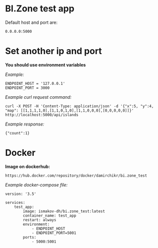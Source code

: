# BI.Zone test app

Default host and port are:
```
0.0.0.0:5000
```


# Set another ip and port

**You should use environment variables**

*Example:*
```
ENDPOINT_HOST = '127.0.0.1'
ENDPOINT_PORT = 3000
```

*Example curl request command:*
```
curl -X POST -H 'Content-Type: application/json' -d '{"x":5, "y":4, "map": [[1,1,1,1,0],[1,1,0,1,0],[1,1,0,0,0],[0,0,0,0,0]]}' http://localhost:5000/api/islands
```
*Example response:*

```
{"count":1}
```

# Docker

**Image on dockerhub:**

```
https://hub.docker.com/repository/docker/damirchikr/bi.zone_test
```

*Example docker-compose file:*
```
version: '3.5'

services:
    test_app:
        image: ismakov-dh/bi.zone_test:latest
        container_name: test_app
        restart: always
        environment:
            - ENDPOINT_HOST
            - ENDPOINT_PORT=5001
        ports:
            - 5000:5001
```
